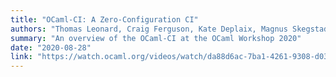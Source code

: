 ```yaml
---
title: "OCaml-CI: A Zero-Configuration CI"
authors: "Thomas Leonard, Craig Ferguson, Kate Deplaix, Magnus Skegstad and, Anil Madhavapeddy"
summary: "An overview of the OCaml-CI at the OCaml Workshop 2020"
date: "2020-08-28"
link: "https://watch.ocaml.org/videos/watch/da88d6ac-7ba1-4261-9308-d03fe21e35b9"
---
```


